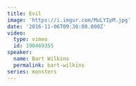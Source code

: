 ```yaml
---
title: Evil
image: 'https://i.imgur.com/MuLYIpM.jpg'
date: '2016-11-06T09:30:00.000Z'
video:
  type: vimeo
  id: 190469355
speaker:
  name: Bart Wilkins
  permalink: bart-wilkins
series: monsters
---
```


